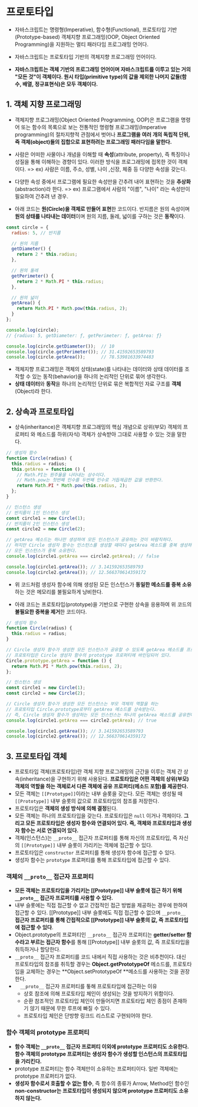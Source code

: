 # 프로토타입

- 자바스크립트는 명령형(Imperative), 함수형(Functional), 프로토타입 기반(Prototype-based) 객체지향 프로그래밍(OOP, Object Oriented Programming)을 지원하는 멀티  패러다임 프로그래밍 언어다.

- 자바스크립트는 프로토타입 기반의 객체지향 프로그래밍 언어이다.

- **자바스크립트는 객체 기반의 프로그래밍 언어이며 자바스크립트를 이루고 있는 거의 "모든 것"이 객체이다. 원시 타입(primitive type)의 값을 제외한 나머지 값들(함수, 배열, 정규표현식)은 모두 객체이다.**



## 1. 객체 지향 프로그래밍

- 객체지향 프로그래밍(Object Oriented Programming, OOP)은 프로그램을 명령어 또는 함수의 목록으로 보는 전통적인 명령형 프로그래밍(Imperative programming)의 절차지향적 관점에서 벗어나 **프로그램을 여러 개의 독립적 단위, 즉 객체(object)들의 집합으로 표현하려는 프로그래밍 패러다임을 말한다.**

- 사람은 어떠한 사물이나 개념을 이해할 때 **속성**(attribute, property), 즉 특징이나 성질을 통해 이해하는 경향이 있다. 이러한 방식을 프로그래밍에 접목한 것이 객체이다.  => ex) 사람은 이름, 주소, 성별, 나이 ,신장, 체중 등 다양한 속성을 갖는다.
- 다양한 속성 중에서 프로그램에 필요한 속성만을 간추려 내어 표현하는 것을 **추상화**(abstraction)라 한다. => ex) 프로그램에서 사람의 "이름", "나이" 라는 속성만이 필요하여 간추려 낸 경우.
- 아래 코드는 **원(Circle)을 객체로 만들어 표현**한 코드이다. 반지름은 원의 속성이며 **원의 상태를 나타내는 데이터**이며 원의 지름, 둘레, 넓이를 구하는 것은 **동작**이다.

```javascript
const circle = {
  radius: 5, // 반지름

  // 원의 지름
  getDiameter() {
    return 2 * this.radius;
  },

  // 원의 둘레
  getPerimeter() {
    return 2 * Math.PI * this.radius;
  },

  // 원의 넓이
  getArea() {
    return Math.PI * Math.pow(this.radius, 2);
  }
};

console.log(circle);
// {radius: 5, getDiameter: ƒ, getPerimeter: ƒ, getArea: ƒ}

console.log(circle.getDiameter());  // 10
console.log(circle.getPerimeter()); // 31.41592653589793
console.log(circle.getArea());      // 78.53981633974483
```

- 객체지향 프로그래밍은 객체의 상태(state)를 나타내는 데이터와 상태 데이터를 조작할 수 있는 동작(behavior)을 하나의 논리적인 단위로 묶어 생각한다. 
- **상태 데이터**와 **동작**을 하나의 논리적인 단위로 묶은 복합적인 자료 구조를 **객체**(Object)라 한다.



## 2. 상속과 프로토타입

- 상속(inheritance)은 객체지향 프로그래밍의 핵심 개념으로 상위(부모) 객체의 프로퍼티 와 메소드를 하위(자식) 객체가 상속받아 그대로 사용할 수 있는 것을 말한다.

```javascript
// 생성자 함수
function Circle(radius) {
  this.radius = radius;
  this.getArea = function () {
    // Math.PI는 원주율을 나타내는 상수이다.
    // Math.pow는 첫번째 인수를 두번째 인수로 거듭제곱한 값을 반환한다.
    return Math.PI * Math.pow(this.radius, 2);
  };
}

// 인스턴스 생성
// 반지름이 1인 인스턴스 생성
const circle1 = new Circle(1);
// 반지름이 2인 인스턴스 생성
const circle2 = new Circle(2);

// getArea 메소드는 하나만 생성하여 모든 인스턴스가 공유하는 것이 바람직하다.
// 하지만 Circle 생성자 함수는 인스턴스를 생성할 때마다 getArea 메소드를 중복 생성하고
// 모든 인스턴스가 중복 소유한다.
console.log(circle1.getArea === circle2.getArea); // false

console.log(circle1.getArea()); // 3.141592653589793
console.log(circle2.getArea()); // 12.566370614359172
```

- 위 코드처럼 생성자 함수에 의해 생성된 모든 인스턴스가 **동일한 메소드를 중복 소유**하는 것은 메모리를 불필요하게 낭비한다. 



- 아래 코드는 프로토타입(prototype)을 기반으로 구현한 상속을 응용하여 위 코드의 **불필요한 중복을 제거**한 코드이다.

```javascript
// 생성자 함수
function Circle(radius) {
  this.radius = radius;
}

// Circle 생성자 함수가 생성한 모든 인스턴스가 공유할 수 있도록 getArea 메소드를 프로토타입에 추가한다.
// 프로토타입은 Circle 생성자 함수의 prototype 프로퍼티에 바인딩되어 있다.
Circle.prototype.getArea = function () {
  return Math.PI * Math.pow(this.radius, 2);
};

// 인스턴스 생성
const circle1 = new Circle(1);
const circle2 = new Circle(2);

// Circle 생성자 함수가 생성한 모든 인스턴스는 부모 객체의 역할을 하는
// 프로토타입 Circle.prototype로부터 getArea 메소드를 상속받는다.
// 즉, Circle 생성자 함수가 생성하는 모든 인스턴스는 하나의 getArea 메소드를 공유한다.
console.log(circle1.getArea === circle2.getArea); // true

console.log(circle1.getArea()); // 3.141592653589793
console.log(circle2.getArea()); // 12.566370614359172
```



## 3. 프로토타입 객체

- 프로토타입 객체(프로토타입)란 객체 지향 프로그래밍의 근간을 이루는 객체 간 상속(inheritance)을 구현하기 위해 사용된다. **프로토타입은 어떤 객체의 상위(부모) 객체의 역할을 하는 객체로서 다른 객체에 공유 프로퍼티(메소드 포함)를 제공한다.**
- 모든 객체는 `[[Prototype]]`이라는 내부 슬롯을 갖는다. 모든 객체는 생성될 때 `[[Prototype]]` 내부 슬롯의 값으로 프로토타입의 참조를 저장한다.
- 프로토타입은 **객체의 생성 방식에 의해 결정**된다.
- 모든 객체는 하나의 프로토타입을 갖는다. 프로토타입은 `null` 이거나 객체이다. **그리고 모든 프로토타입은 생성자 함수와 연결되어 있다. 즉, 객체와 프로토타입과 생성자 함수는 서로 연결되어 있다.**
- 객체(인스턴스)는 `__proto__`  접근자 프로퍼티를 통해 자신의 프로토타입, 즉 자신의 `[[Prototype]]` 내부 슬롯이 가리키는 객체에 접근할 수 있다.
- 프로토타입은 `constructor` 프로퍼티를 통해 생성자 함수에 접근할 수 있다.
- 생성자 함수는 `prototype` 프로퍼티를 통해 프로토타입에 접근할 수 있다.



### 객체의 `__proto__`  접근자 프로퍼티

- **모든 객체는 프로토타입을 가리키는 [[Prototype]] 내부 슬롯에 접근 하기 위해 `__proto__` 접근자 프로퍼티를 사용할 수 있다.**
- 내부 슬롯에는 직접 접근할 수 없고 간접적인 접근 방법을 제공하는 경우에 한하여 접근할 수 있다. [[Prototype]] 내부 슬롯에도 직접 접근할 수 없으며 `__proto__` **접근자 프로퍼티를 통해 간접적으로 [[Prototype]] 내부 슬롯의 값, 즉 프로토타입에 접근할 수 있다**. 
- Object.prototype의 프로퍼티인 `__proto__` 접근자 프로퍼티는 **getter/setter 함수라고 부르는 접근자 함수**를 통해 [[Prototype]] 내부 슬롯의 값, 즉 프로토타입을 취득하거나 할당한다.
- `__proto__` 접근자 프로퍼티를 코드 내에서 직접 사용하는 것은 비추천이다. 대신 프로토타입의 참조를 취득할 경우는 **Object.getPrototypeOf** 메소드를, 프로토타입을 교체하는 경우는 **Object.setPrototypeOf **메소드를 사용하는 것을 권장한다.
- `  __proto__` 접근자 프로퍼티를 톻해 프로토타입에 접근하는 이유
  - 상호 참조에 의해 프로토타입 체인이 생성되는 것을 방지하기 위함이다.
  - 순환 참조적인 프로토타입 체인이 만들어지면 프로토타입 체인 종점이 존재하기 않기 때문에 무한 루프에 빠질 수 있다.
  - 프로토타입 체인은 단방향 링크드 리스트로 구현되어야 한다.





### 함수 객체의 prototype 프로퍼티

- **함수 객체는 `__proto__`  접근자 프로퍼티 이외에 prototype 프로퍼티도 소유한다. 함수 객체의 prototype 프로퍼티는 생성자 함수가 생성할 인스턴스의 프로토타입을 가리킨다.**
- prototype 프로퍼티는 함수 객체만이 소유하는 프로퍼티이다. 일반 객체에는 prototype 프로퍼티가 없다.
- **생성자 함수로서 호출할 수 없는 함수**, 즉 함수의 종류가 Arrow, Method인 함수인 **non-constructor는 프로토타입이 생성되지 않으며 prototype 프로퍼티도 소유하지 않는다.**

